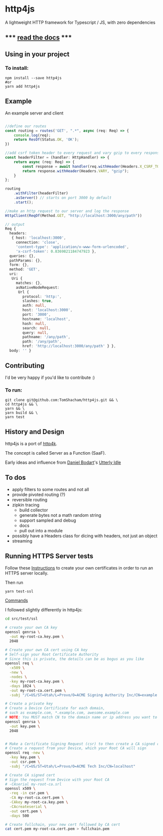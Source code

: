# http4js

A lightweight HTTP framework for Typescript / JS, with zero dependencies

## *** [read the docs](https://tomshacham.github.io/http4js/) ***

## Using in your project

### To install:

```
npm install --save http4js
#or
yarn add http4js
```


## Example

An example server and client

```typescript

//define our routes
const routing = routes('GET', ".*", async (req: Req) => {
    console.log(req);
    return ResOf(Status.OK, 'OK');
})

//add csrf token header to every request and vary gzip to every response
const headerFilter = (handler: HttpHandler) => {
    return async (req: Req) => {
        const response = await handler(req.withHeader(Headers.X_CSRF_TOKEN, Math.random()))
        return response.withHeader(Headers.VARY, "gzip");
    }
};

routing
    .withFilter(headerFilter)
    .asServer() // starts on port 3000 by default
    .start();

//make an http request to our server and log the response
HttpClient(ReqOf(Method.GET, "http://localhost:3000/any/path"))

// output
Req {
  headers: 
   { host: 'localhost:3000',
     connection: 'close',
     'content-type': 'application/x-www-form-urlencoded',
     'x-csrf-token': 0.8369821184747923 },
  queries: {},
  pathParams: {},
  form: {},
  method: 'GET',
  uri: 
   Uri {
     matches: {},
     asNativeNodeRequest: 
      Url {
        protocol: 'http:',
        slashes: true,
        auth: null,
        host: 'localhost:3000',
        port: '3000',
        hostname: 'localhost',
        hash: null,
        search: null,
        query: null,
        pathname: '/any/path',
        path: '/any/path',
        href: 'http://localhost:3000/any/path' } },
  body: '' }


```

## Contributing

I'd be very happy if you'd like to contribute :)

### To run:

```
git clone git@github.com:TomShacham/http4js.git && \ 
cd http4js && \
yarn && \
yarn build && \
yarn test
```

## History and Design

http4js is a port of [http4k](https://github.com/http4k/http4k).

The concept is called Server as a Function (SaaF).

Early ideas and influence from [Daniel Bodart](https://github.com/bodar)'s [Utterly Idle](https://github.com/bodar/utterlyidle)


## To dos

- apply filters to some routes and not all
- provide pivoted routing (?)
- reversible routing
- zipkin tracing
  - build collector
  - generate bytes not a math random string
  - support sampled and debug
  - docs
  - pull out into a module
- possibly have a Headers class for dicing with headers, not just an object
- streaming

## Running HTTPS Server tests

Follow these [Instructions](https://stackoverflow.com/questions/19665863/how-do-i-use-a-self-signed-certificate-for-a-https-node-js-server)
to create your own certificates in order to run an HTTPS server locally.

Then run 

```bash
yarn test-ssl
```


[Commands](https://github.com/Daplie/nodejs-self-signed-certificate-example/blob/master/make-root-ca-and-certificates.sh)

I followed slightly differently in http4js: 

```bash
cd src/test/ssl

# create your own CA key
openssl genrsa \
  -out my-root-ca.key.pem \
  2048

# Create your own CA cert using CA key
# Self-sign your Root Certificate Authority
# Since this is private, the details can be as bogus as you like
openssl req \
  -x509 \
  -new \
  -nodes \
  -key my-root-ca.key.pem \
  -days 1024 \
  -out my-root-ca.cert.pem \
  -subj "/C=US/ST=Utah/L=Provo/O=ACME Signing Authority Inc/CN=example.com"

# Create a private key
# Create a Device Certificate for each domain,
# such as example.com, *.example.com, awesome.example.com
# NOTE: You MUST match CN to the domain name or ip address you want to use
openssl genrsa \
  -out key.pem \
  2048


# Make a Certificate Signing Request (csr) to then create a CA signed cert below
# Create a request from your Device, which your Root CA will sign
openssl req -new \
  -key key.pem \
  -out csr.pem \
  -subj "/C=US/ST=Utah/L=Provo/O=ACME Tech Inc/CN=localhost"

# Create CA signed cert
# Sign the request from Device with your Root CA
# -CAserial my-root-ca.srl
openssl x509 \
  -req -in csr.pem \
  -CA my-root-ca.cert.pem \
  -CAkey my-root-ca.key.pem \
  -CAcreateserial \
  -out cert.pem \
  -days 500

# Create fullchain, your new cert followed by CA cert
cat cert.pem my-root-ca.cert.pem > fullchain.pem
```
